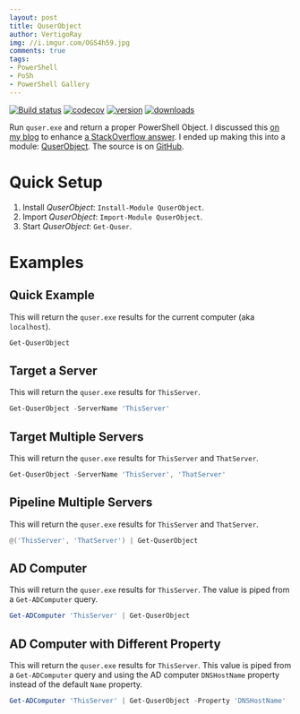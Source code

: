 ```yaml
---
layout: post
title: QuserObject
author: VertigoRay
img: //i.imgur.com/OGS4h59.jpg
comments: true
tags:
- PowerShell
- PoSh
- PowerShell Gallery
---
```

[![Build status](https://ci.appveyor.com/api/projects/status/d88b15ilqgkqgo4e?svg=true)](https://ci.appveyor.com/project/VertigoRay/quserobject)
[![codecov](https://codecov.io/gh/UNT-CAS/QuserObject/branch/master/graph/badge.svg)](https://codecov.io/gh/UNT-CAS/QuserObject)
[![version](https://img.shields.io/powershellgallery/v/QuserObject.svg)](https://www.powershellgallery.com/packages/QuserObject)
[![downloads](https://img.shields.io/powershellgallery/dt/QuserObject.svg?label=downloads)](https://www.powershellgallery.com/packages/QuserObject)

Run `quser.exe` and return a proper PowerShell Object.
I discussed this [on my blog](/2018/04/27/terminal_server_sessions) to enhance [a StackOverflow answer](https://stackoverflow.com/a/49042770/615422).
I ended up making this into a module: [QuserObject](https://www.powershellgallery.com/packages/QuserObject).
The source is on [GitHub](https://github.com/UNT-CAS/QuserObject).

# Quick Setup

1. Install *QuserObject*: `Install-Module QuserObject`.
1. Import *QuserObject*: `Import-Module QuserObject`.
1. Start *QuserObject*: `Get-Quser`.

# Examples

## Quick Example

This will return the `quser.exe` results for the current computer (aka `localhost`).

```powershell
Get-QuserObject
```

## Target a Server

This will return the `quser.exe` results for `ThisServer`.

```powershell
Get-QuserObject -ServerName 'ThisServer'
```

## Target Multiple Servers

This will return the `quser.exe` results for `ThisServer` and `ThatServer`.

```powershell
Get-QuserObject -ServerName 'ThisServer', 'ThatServer'
```

## Pipeline Multiple Servers

This will return the `quser.exe` results for `ThisServer` and `ThatServer`.

```powershell
@('ThisServer', 'ThatServer') | Get-QuserObject
```

## AD Computer

This will return the `quser.exe` results for `ThisServer`.
The value is piped from a `Get-ADComputer` query.

```powershell
Get-ADComputer 'ThisServer' | Get-QuserObject
```

## AD Computer with Different Property

This will return the `quser.exe` results for `ThisServer`.
This value is piped from a `Get-ADComputer` query and using the AD computer `DNSHostName` property instead of the default `Name` property.

```powershell
Get-ADComputer 'ThisServer' | Get-QuserObject -Property 'DNSHostName'
```